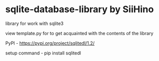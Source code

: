 # sqlite-database-library by SiiHino
library for work with sqlite3

view template.py for to get acquainted with the contents of the library

PyPl - https://pypi.org/project/sqlitedl/1.2/

setup command - pip install sqlitedl
